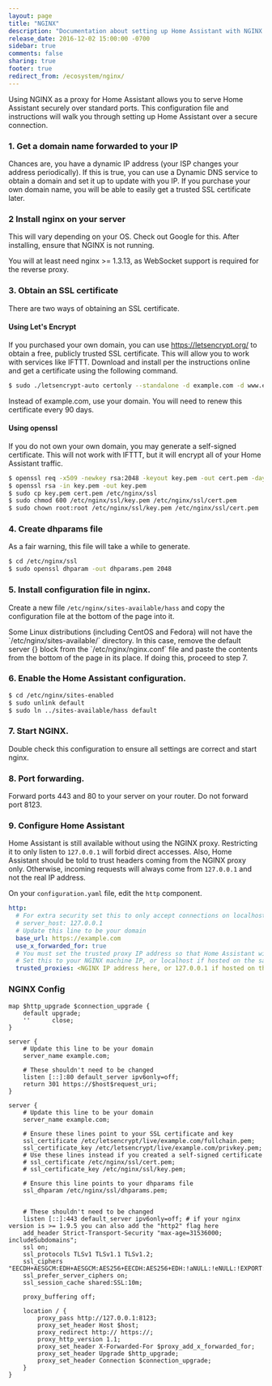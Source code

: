 ```yaml
---
layout: page
title: "NGINX"
description: "Documentation about setting up Home Assistant with NGINX."
release_date: 2016-12-02 15:00:00 -0700
sidebar: true
comments: false
sharing: true
footer: true
redirect_from: /ecosystem/nginx/
---
```


Using NGINX as a proxy for Home Assistant allows you to serve Home Assistant securely over standard ports. This configuration file and instructions will walk you through setting up Home Assistant over a secure connection.

### 1. Get a domain name forwarded to your IP

Chances are, you have a dynamic IP address (your ISP changes your address periodically). If this is true, you can use a Dynamic DNS service to obtain a domain and set it up to update with you IP. If you purchase your own domain name, you will be able to easily get a trusted SSL certificate later.


### 2 Install nginx on your server

This will vary depending on your OS. Check out Google for this. After installing, ensure that NGINX is not running.

<p class='note'>
You will at least need nginx >= 1.3.13, as WebSocket support is required for the reverse proxy.
</p>

### 3. Obtain an SSL certificate

There are two ways of obtaining an SSL certificate.

#### Using Let's Encrypt
If you purchased your own domain, you can use https://letsencrypt.org/ to obtain a free, publicly trusted SSL certificate. This will allow you to work with services like IFTTT. Download and install per the instructions online and get a certificate using the following command.

```bash
$ sudo ./letsencrypt-auto certonly --standalone -d example.com -d www.example.com
```

Instead of example.com, use your domain. You will need to renew this certificate every 90 days.

#### Using openssl

If you do not own your own domain, you may generate a self-signed certificate. This will not work with IFTTT, but it will encrypt all of your Home Assistant traffic.

```bash
$ openssl req -x509 -newkey rsa:2048 -keyout key.pem -out cert.pem -days 9999
$ openssl rsa -in key.pem -out key.pem
$ sudo cp key.pem cert.pem /etc/nginx/ssl
$ sudo chmod 600 /etc/nginx/ssl/key.pem /etc/nginx/ssl/cert.pem
$ sudo chown root:root /etc/nginx/ssl/key.pem /etc/nginx/ssl/cert.pem
```

### 4. Create dhparams file

As a fair warning, this file will take a while to generate.

```bash
$ cd /etc/nginx/ssl
$ sudo openssl dhparam -out dhparams.pem 2048
```

### 5. Install configuration file in nginx.

Create a new file `/etc/nginx/sites-available/hass` and copy the configuration file at the bottom of the page into it.

<p class='note'>
Some Linux distributions (including CentOS and Fedora) will not have the `/etc/nginx/sites-available/` directory. In this case, remove the default server {} block from the `/etc/nginx/nginx.conf` file and paste the contents from the bottom of the page in its place. If doing this, proceed to step 7.
</p>

### 6. Enable the Home Assistant configuration.

```bash
$ cd /etc/nginx/sites-enabled
$ sudo unlink default
$ sudo ln ../sites-available/hass default
```

### 7. Start NGINX.

Double check this configuration to ensure all settings are correct and start nginx.

### 8. Port forwarding.

Forward ports 443 and 80 to your server on your router. Do not forward port 8123.

### 9. Configure Home Assistant

Home Assistant is still available without using the NGINX proxy. Restricting it to only listen to `127.0.0.1` will forbid direct accesses. Also, Home Assistant should be told to trust headers coming from the NGINX proxy only. Otherwise, incoming requests will always come from `127.0.0.1` and not the real IP address.

On your `configuration.yaml` file, edit the `http` component.

```yaml
http:
  # For extra security set this to only accept connections on localhost if NGINX is on the same machine
  # server_host: 127.0.0.1
  # Update this line to be your domain
  base_url: https://example.com
  use_x_forwarded_for: true
  # You must set the trusted proxy IP address so that Home Assistant will properly accept connections
  # Set this to your NGINX machine IP, or localhost if hosted on the same machine.
  trusted_proxies: <NGINX IP address here, or 127.0.0.1 if hosted on the same machine>
```

### NGINX Config

```nginx
map $http_upgrade $connection_upgrade {
    default upgrade;
    ''      close;
}

server {
    # Update this line to be your domain
    server_name example.com;

    # These shouldn't need to be changed
    listen [::]:80 default_server ipv6only=off;
    return 301 https://$host$request_uri;
}

server {
    # Update this line to be your domain
    server_name example.com;

    # Ensure these lines point to your SSL certificate and key
    ssl_certificate /etc/letsencrypt/live/example.com/fullchain.pem;
    ssl_certificate_key /etc/letsencrypt/live/example.com/privkey.pem;
    # Use these lines instead if you created a self-signed certificate
    # ssl_certificate /etc/nginx/ssl/cert.pem;
    # ssl_certificate_key /etc/nginx/ssl/key.pem;

    # Ensure this line points to your dhparams file
    ssl_dhparam /etc/nginx/ssl/dhparams.pem;


    # These shouldn't need to be changed
    listen [::]:443 default_server ipv6only=off; # if your nginx version is >= 1.9.5 you can also add the "http2" flag here
    add_header Strict-Transport-Security "max-age=31536000; includeSubdomains";
    ssl on;
    ssl_protocols TLSv1 TLSv1.1 TLSv1.2;
    ssl_ciphers "EECDH+AESGCM:EDH+AESGCM:AES256+EECDH:AES256+EDH:!aNULL:!eNULL:!EXPORT:!DES:!MD5:!PSK:!RC4";
    ssl_prefer_server_ciphers on;
    ssl_session_cache shared:SSL:10m;

    proxy_buffering off;

    location / {
        proxy_pass http://127.0.0.1:8123;
        proxy_set_header Host $host;
        proxy_redirect http:// https://;
        proxy_http_version 1.1;
        proxy_set_header X-Forwarded-For $proxy_add_x_forwarded_for;
        proxy_set_header Upgrade $http_upgrade;
        proxy_set_header Connection $connection_upgrade;
    }
}
```
